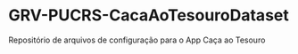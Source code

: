 # GRV-PUCRS-CacaAoTesouroDataset
Repositório de arquivos de configuração para o App Caça ao Tesouro
